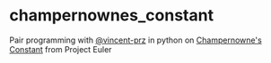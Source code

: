 # champernownes_constant
Pair programming with [@vincent-prz](https://github.com/vincent-prz) in python on [Champernowne's Constant](https://projecteuler.net/problem=40) from Project Euler
